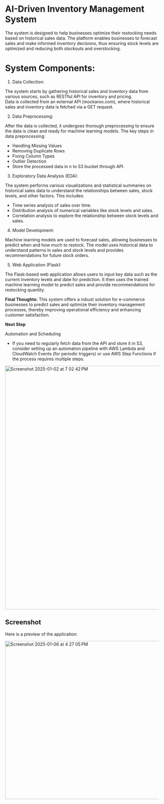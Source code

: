 # AI-Driven Inventory Management System

The system is designed to help businesses optimize their restocking needs based on historical sales data. The platform enables businesses to forecast sales and make informed inventory decisions, thus ensuring stock levels are optimized and reducing both stockouts and overstocking.

# System Components:

1. Data Collection:

The system starts by gathering historical sales and inventory data from various sources, such as RESTful API for inventory and pricing.   
Data is collected from an external API (mockaroo.com), where historical sales and inventory data is fetched via a GET request.

2. Data Preprocessing:

After the data is collected, it undergoes thorough preprocessing to ensure the data is clean and ready for machine learning models.
The key steps in data preprocessing:
* Handling Missing Values
* Removing Duplicate Rows
* Fixing Column Types
* Outlier Detection
* Store the processed data in n to S3 bucket through API.

3. Exploratory Data Analysis (EDA):

The system performs various visualizations and statistical summaries on historical sales data to understand the relationships between sales, stock levels, and other factors. This includes:
* Time series analysis of sales over time.
* Distribution analysis of numerical variables like stock levels and sales.
* Correlation analysis to explore the relationship between stock levels and sales.


4. Model Development:

Machine learning models are used to forecast sales, allowing businesses to predict when and how much to restock.
The model uses historical data to understand patterns in sales and stock levels and provides recommendations for future stock orders.

5. Web Application (Flask):

The Flask-based web application allows users to input key data such as the current inventory levels and date for prediction. It then uses the trained machine learning model to predict sales and provide recommendations for restocking quantity.

**Final Thoughts:**
This system offers a robust solution for e-commerce businesses to predict sales and optimize their inventory management processes, thereby improving operational efficiency and enhancing customer satisfaction.


**Next Step**

Automation and Scheduling
* If you need to regularly fetch data from the API and store it in S3, consider setting up an automation pipeline with AWS Lambda and CloudWatch Events (for periodic triggers) or use AWS Step Functions if the process requires multiple steps.
<img width="798" alt="Screenshot 2025-01-02 at 7 02 42 PM" src="https://github.com/user-attachments/assets/8d880ac9-dbda-426f-811b-ed9c9c3cdb4f" />



## Screenshot
Here is a preview of the application:

<img width="518" alt="Screenshot 2025-01-06 at 4 27 05 PM" src="https://github.com/user-attachments/assets/2b0b2c51-c371-4c6a-9203-25436c6f1f19" />





